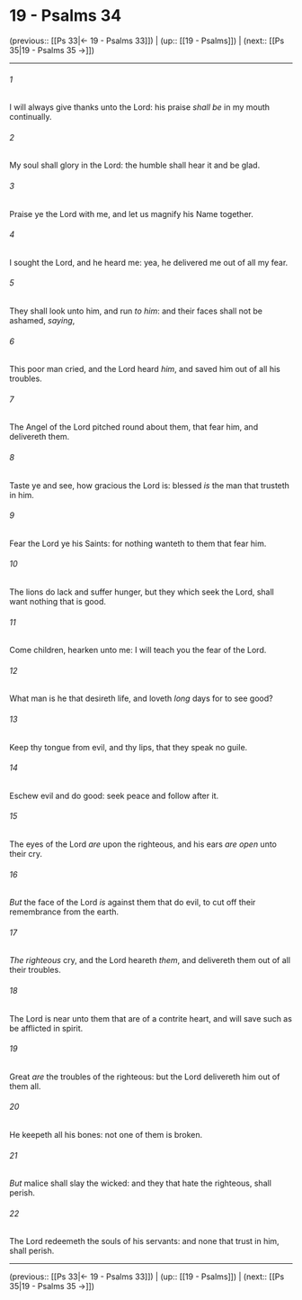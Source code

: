 # 19 - Psalms 34

(previous:: [[Ps 33|← 19 - Psalms 33]]) | (up:: [[19 - Psalms]]) | (next:: [[Ps 35|19 - Psalms 35 →]])

***


###### 1 
I will always give thanks unto the Lord: his praise _shall be_ in my mouth continually. 

###### 2 
My soul shall glory in the Lord: the humble shall hear it and be glad. 

###### 3 
Praise ye the Lord with me, and let us magnify his Name together. 

###### 4 
I sought the Lord, and he heard me: yea, he delivered me out of all my fear. 

###### 5 
They shall look unto him, and run _to him_: and their faces shall not be ashamed, _saying_, 

###### 6 
This poor man cried, and the Lord heard _him_, and saved him out of all his troubles. 

###### 7 
The Angel of the Lord pitched round about them, that fear him, and delivereth them. 

###### 8 
Taste ye and see, how gracious the Lord is: blessed _is_ the man that trusteth in him. 

###### 9 
Fear the Lord ye his Saints: for nothing wanteth to them that fear him. 

###### 10 
The lions do lack and suffer hunger, but they which seek the Lord, shall want nothing that is good. 

###### 11 
Come children, hearken unto me: I will teach you the fear of the Lord. 

###### 12 
What man is he that desireth life, and loveth _long_ days for to see good? 

###### 13 
Keep thy tongue from evil, and thy lips, that they speak no guile. 

###### 14 
Eschew evil and do good: seek peace and follow after it. 

###### 15 
The eyes of the Lord _are_ upon the righteous, and his ears _are open_ unto their cry. 

###### 16 
_But_ the face of the Lord _is_ against them that do evil, to cut off their remembrance from the earth. 

###### 17 
_The righteous_ cry, and the Lord heareth _them_, and delivereth them out of all their troubles. 

###### 18 
The Lord is near unto them that are of a contrite heart, and will save such as be afflicted in spirit. 

###### 19 
Great _are_ the troubles of the righteous: but the Lord delivereth him out of them all. 

###### 20 
He keepeth all his bones: not one of them is broken. 

###### 21 
_But_ malice shall slay the wicked: and they that hate the righteous, shall perish. 

###### 22 
The Lord redeemeth the souls of his servants: and none that trust in him, shall perish.

***

(previous:: [[Ps 33|← 19 - Psalms 33]]) | (up:: [[19 - Psalms]]) | (next:: [[Ps 35|19 - Psalms 35 →]])
